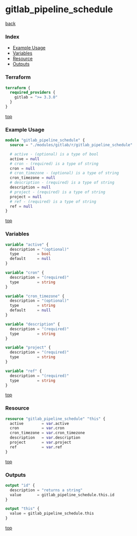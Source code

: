 # gitlab_pipeline_schedule

[back](../gitlab.md)

### Index

- [Example Usage](#example-usage)
- [Variables](#variables)
- [Resource](#resource)
- [Outputs](#outputs)

### Terraform

```terraform
terraform {
  required_providers {
    gitlab = ">= 3.3.0"
  }
}
```

[top](#index)

### Example Usage

```terraform
module "gitlab_pipeline_schedule" {
  source = "./modules/gitlab/r/gitlab_pipeline_schedule"

  # active - (optional) is a type of bool
  active = null
  # cron - (required) is a type of string
  cron = null
  # cron_timezone - (optional) is a type of string
  cron_timezone = null
  # description - (required) is a type of string
  description = null
  # project - (required) is a type of string
  project = null
  # ref - (required) is a type of string
  ref = null
}
```

[top](#index)

### Variables

```terraform
variable "active" {
  description = "(optional)"
  type        = bool
  default     = null
}

variable "cron" {
  description = "(required)"
  type        = string
}

variable "cron_timezone" {
  description = "(optional)"
  type        = string
  default     = null
}

variable "description" {
  description = "(required)"
  type        = string
}

variable "project" {
  description = "(required)"
  type        = string
}

variable "ref" {
  description = "(required)"
  type        = string
}
```

[top](#index)

### Resource

```terraform
resource "gitlab_pipeline_schedule" "this" {
  active        = var.active
  cron          = var.cron
  cron_timezone = var.cron_timezone
  description   = var.description
  project       = var.project
  ref           = var.ref
}
```

[top](#index)

### Outputs

```terraform
output "id" {
  description = "returns a string"
  value       = gitlab_pipeline_schedule.this.id
}

output "this" {
  value = gitlab_pipeline_schedule.this
}
```

[top](#index)